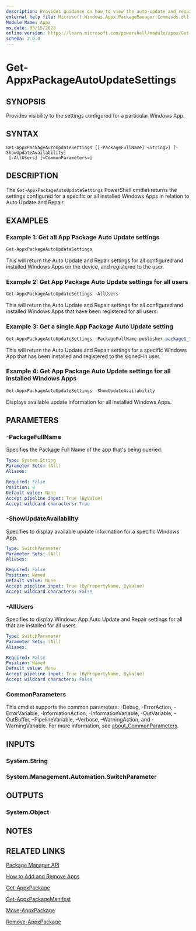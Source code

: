 ```yaml
---
description: Provides guidance on how to view the auto-update and repair settings of a Windows App.
external help file: Microsoft.Windows.Appx.PackageManager.Commands.dll-help.xml
Module Name: Appx
ms.date: 05/15/2023
online version: https://learn.microsoft.com/powershell/module/appx/Get-AppxPackageAutoUpdateSettings?view=windowsserver2025-ps&wt.mc_id=ps-gethelp
schema: 2.0.0
---
```


# Get-AppxPackageAutoUpdateSettings

## SYNOPSIS

Provides visibility to the settings configured for a particular Windows App.

## SYNTAX

```
Get-AppxPackageAutoUpdateSettings [[-PackageFullName] <String>] [-ShowUpdateAvailability]
 [-AllUsers] [<CommonParameters>]
```

## DESCRIPTION

The `Get-AppxPackageAutoUpdateSettings` PowerShell cmdlet returns the settings configured for a
specific or all installed Windows Apps in relation to Auto Update and Repair.

## EXAMPLES

### Example 1: Get all App Package Auto Update settings

```powershell
Get-AppxPackageAutoUpdateSettings
```

This will return the Auto Update and Repair settings for all configured and installed Windows Apps
on the device, and registered to the user.

### Example 2: Get App Package Auto Update settings for all users

```powershell
Get-AppxPackageAutoUpdateSettings -AllUsers
```

This will return the Auto Update and Repair settings for all configured and installed Windows Apps
that have been registered for all users.

### Example 3: Get a single App Package Auto Update setting

```powershell
Get-AppxPackageAutoUpdateSettings -PackageFullName publisher.package1_1.0.0.0_neutral__8wekyb3d8bbwe
```

This will return the Auto Update and Repair settings for a specific Windows App that has been
installed and registered to the signed-in user.

### Example 4: Get App Package Auto Update settings for all installed Windows Apps

```powershell
Get-AppxPackageAutoUpdateSettings -ShowUpdateAvailability
```

Displays available update information for all installed Windows Apps.

## PARAMETERS

### -PackageFullName

Specifies the Package Full Name of the app that's being queried.

```yaml
Type: System.String
Parameter Sets: (All)
Aliases:

Required: False
Position: 0
Default value: None
Accept pipeline input: True (ByValue)
Accept wildcard characters: True
```

### -ShowUpdateAvailability

Specifies to display available update information for a specific Windows App.

```yaml
Type: SwitchParameter
Parameter Sets: (All)
Aliases:

Required: False
Position: Named
Default value: None
Accept pipeline input: True (ByPropertyName, ByValue)
Accept wildcard characters: False
```

### -AllUsers

Specifies to display Windows App Auto Update and Repair settings for all that are installed for all
users.

```yaml
Type: SwitchParameter
Parameter Sets: (All)
Aliases:

Required: False
Position: Named
Default value: None
Accept pipeline input: True (ByPropertyName, ByValue)
Accept wildcard characters: False
```


### CommonParameters

This cmdlet supports the common parameters: -Debug, -ErrorAction, -ErrorVariable,
-InformationAction, -InformationVariable, -OutVariable, -OutBuffer, -PipelineVariable, -Verbose,
-WarningAction, and -WarningVariable. For more information, see
[about_CommonParameters](https://go.microsoft.com/fwlink/?LinkID=113216).

## INPUTS

### System.String

### System.Management.Automation.SwitchParameter

## OUTPUTS

### System.Object

## NOTES

## RELATED LINKS

[Package Manager API](http://go.microsoft.com/fwlink/?LinkId=245447)

[How to Add and Remove Apps](http://go.microsoft.com/fwlink/?LinkID=231020)

[Get-AppxPackage](./Get-AppxPackage.md)

[Get-AppxPackageManifest](./Get-AppxPackageManifest.md)

[Move-AppxPackage](./Move-AppxPackage.md)

[Remove-AppxPackage](./Remove-AppxPackage.md)
